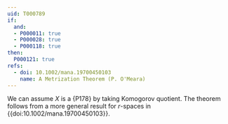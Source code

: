 ```yaml
---
uid: T000789
if:
  and:
  - P000011: true
  - P000028: true
  - P000118: true
then:
  P000121: true
refs:
  - doi: 10.1002/mana.19700450103
    name: A Metrization Theorem (P. O'Meara)
---
```


We can assume $X$ is a {P178} by taking Komogorov quotient. The theorem follows from a more general result for $r$-spaces in {{doi:10.1002/mana.19700450103}}.
